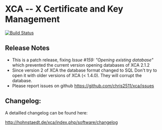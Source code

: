 # XCA -- X Certificate and Key Management

[![Build Status](https://www.travis-ci.org/chris2511/xca.svg?branch=master)](https://www.travis-ci.org/chris2511/xca)

## __Release Notes__

 * This is a patch release, fixing *Issue #159: "Opening existing database"*
   which prevented the current version opening databases of XCA 2.1.2
 * Since version 2 of XCA the database format changed to SQL
   Don't try to open it with older versions of XCA (< 1.4.0).
   They will corrupt the database.
 * Please report issues on github <https://github.com/chris2511/xca/issues>

## __Changelog:__

A detailled changelog can be found here:

<http://hohnstaedt.de/xca/index.php/software/changelog>

